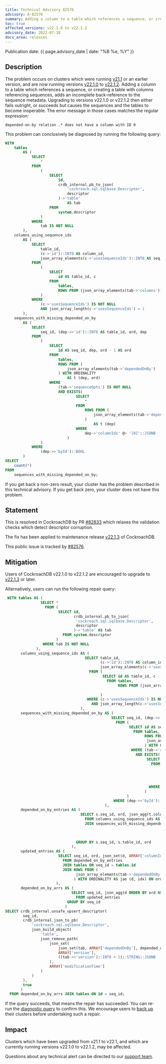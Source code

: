```yaml
---
title: Technical Advisory 82576
advisory: A-82576
summary: Adding a column to a table which references a sequence, or creating a table with columns referencing sequences, adds an incomplete back-reference to the sequence metadata.
toc: true
affected_versions: v22.1.0 to v22.1.2
advisory_date: 2022-07-18
docs_area: releases
---
```


Publication date: {{ page.advisory_date | date: "%B %e, %Y" }}

## Description

The problem occurs on clusters which were running [v21.1](https://www.cockroachlabs.com/releases/v21.1) or an earlier version, and are now running versions [v22.1.0](https://www.cockroachlabs.com/docs/releases/v22.1#v22-1-0) to [v22.1.2](../releases/v22.1.html#v22-1-2). Adding a column to a table which references a sequence, or creating a table with columns referencing sequences, adds an incomplete back-reference to the sequence metadata. Upgrading to versions v22.1.0 or v22.1.2 then either fails outright, or succeeds but causes the sequences and the tables to become inoperable. The error message in those cases matches the regular expression:

`depended-on-by relation .* does not have a column with ID 0`

This problem can conclusively be diagnosed by running the following query:

~~~ sql
WITH
	tables
		AS (
			SELECT
				*
			FROM
				(
					SELECT
						id,
						crdb_internal.pb_to_json(
							'cockroach.sql.sqlbase.Descriptor',
							descriptor
						)->'table'
							AS tab
					FROM
						system.descriptor
				)
			WHERE
				tab IS NOT NULL
		),
	columns_using_sequence_ids
		AS (
			SELECT
				table_id,
				(c->'id')::INT8 AS column_id,
				json_array_elements(c->'usesSequenceIds')::INT8 AS seq_id
			FROM
				(
					SELECT
						id AS table_id, c
					FROM
						tables,
						ROWS FROM (json_array_elements(tab->'columns')) AS t (c)
				)
			WHERE
				(c->'usesSequenceIds') IS NOT NULL
				AND json_array_length(c->'usesSequenceIds') = 1
		),
	sequences_with_missing_depended_on_by
		AS (
			SELECT
				seq_id, (dep->>'id')::INT8 AS table_id, ord, dep
			FROM
				(
					SELECT
						id AS seq_id, dep, ord - 1 AS ord
					FROM
						tables,
						ROWS FROM (
							json_array_elements(tab->'dependedOnBy')
						) WITH ORDINALITY
							AS t (dep, ord)
					WHERE
						(tab->'sequenceOpts') IS NOT NULL
						AND EXISTS(
								SELECT
									*
								FROM
									ROWS FROM (
										json_array_elements(tab->'dependedOnBy')
									)
										AS t (dep)
								WHERE
									dep->'columnIds' @> '[0]'::JSONB
							)
				)
			WHERE
				(dep->>'byId')::BOOL
		)
SELECT
	count(*)
FROM
	sequences_with_missing_depended_on_by;
~~~

If you get back a non-zero result, your cluster has the problem described in this technical advisory. If you get back zero, your cluster does not have this problem.

## Statement

This is resolved in CockroachDB by PR [#82833](https://github.com/cockroachdb/cockroach/pull/82833) which relaxes the validation checks which detect descriptor corruption.

The fix has been applied to maintenance release [v22.1.3](https://www.cockroachlabs.com/releases/v22.1#v22-1-3) of CockroachDB.

This public issue is tracked by [#82576](https://github.com/cockroachdb/cockroach/issues/82576).

## Mitigation

Users of CockroachDB v22.1.0 to v22.1.2 are encouraged to upgrade to [v22.1.3](https://www.cockroachlabs.com/releases/v22.1#v22-1-3) or later.

Alternatively, users can run the following repair query:

~~~ sql
 WITH tables AS (
                SELECT *
                  FROM (
                        SELECT id,
                               crdb_internal.pb_to_json(
                                'cockroach.sql.sqlbase.Descriptor',
                                descriptor
                               )->'table' AS tab
                          FROM system.descriptor
                       )
                 WHERE tab IS NOT NULL
              ),
       columns_using_sequence_ids AS (
                                    SELECT table_id,
                                           (c->'id')::INT8 AS column_id,
                                           json_array_elements(c->'usesSequenceIds')::INT8 AS seq_id
                                      FROM (
                                            SELECT id AS table_id, c
                                              FROM tables,
                                                   ROWS FROM (json_array_elements(tab->'columns')) AS t
                                                                                                    (c)
                                           )
                                     WHERE (c->'usesSequenceIds') IS NOT NULL
                                       AND json_array_length(c->'usesSequenceIds') = 1
                                  ),
       sequences_with_missing_depended_on_by AS (
                                                SELECT seq_id, (dep->>'id')::INT8 AS table_id, ord, dep
                                                  FROM (
                                                        SELECT id AS seq_id, dep, ord - 1 AS ord
                                                          FROM tables,
                                                               ROWS FROM (
                                                                json_array_elements(tab->'dependedOnBy')
                                                               ) WITH ORDINALITY AS t (dep, ord)
                                                         WHERE (tab->'sequenceOpts') IS NOT NULL
                                                           AND EXISTS(
                                                                SELECT *
                                                                  FROM ROWS FROM (
                                                                        json_array_elements(
                                                                            tab->'dependedOnBy'
                                                                        )
                                                                       ) AS t (dep)
                                                                 WHERE dep->'columnIds' @> '[0]'::JSONB
                                                               )
                                                       )
                                                 WHERE (dep->>'byId')::BOOL
                                             ),
       depended_on_by_entries AS (
                                  SELECT s.seq_id, ord, json_agg(t.column_id) AS column_ids
                                    FROM columns_using_sequence_ids AS t
                                    JOIN sequences_with_missing_depended_on_by AS s ON t.table_id
                                                                                       = s.table_id
                                                                                   AND t.seq_id
                                                                                       = s.seq_id
                                GROUP BY s.seq_id, s.table_id, ord
                              ),
       updated_entries AS (
                        SELECT seq_id, ord, json_set(d, ARRAY['columnIds'], column_ids) AS d
                          FROM depended_on_by_entries
                          JOIN tables ON seq_id = tables.id
                          JOIN ROWS FROM (
                                json_array_elements(tab->'dependedOnBy')
                               ) WITH ORDINALITY AS jae (d, idx) ON ord = idx - 1
                       ),
       depended_on_by_arrs AS (
                              SELECT seq_id, json_agg(d ORDER BY ord ASC) AS depended_on_by
                                FROM updated_entries
                            GROUP BY seq_id
                           )
SELECT crdb_internal.unsafe_upsert_descriptor(
        seq_id,
        crdb_internal.json_to_pb(
            'cockroach.sql.sqlbase.Descriptor',
            json_build_object(
                'table',
                json_remove_path(
                    json_set(
                        json_set(tab, ARRAY['dependedOnBy'], depended_on_by),
                        ARRAY['version'],
                        ((tab->>'version')::INT8 + 1)::STRING::JSONB
                    ),
                    ARRAY['modificationTime']
                )
            )
        ),
        true
       )
  FROM depended_on_by_arrs JOIN tables ON id = seq_id;
~~~

If the query succeeds, that means the repair has succeeded. You can re-run the [diagnostic query](#description) to confirm this. We encourage users to [back up](https://www.cockroachlabs.com/{{site.versions["stable"]}}/backup-and-restore-overview) their clusters before undertaking such a repair.

## Impact

Clusters which have been upgraded from v21.1 to v22.1, and which are currently running versions v22.1.0 to v22.1.2, may be affected.

Questions about any technical alert can be directed to our [support team](https://support.cockroachlabs.com/).
